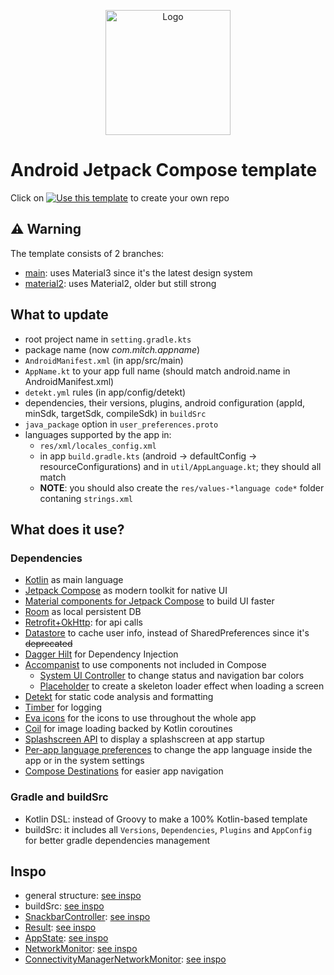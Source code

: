 <p align="center">
  <a href="https://developer.android.com/jetpack/compose">
    <img src="https://tabris.com/wp-content/uploads/2021/06/jetpack-compose-icon_RGB.png" alt="Logo" width="200" height="200">
  </a>
</p>

# Android Jetpack Compose template
Click on [![Use this template](https://img.shields.io/badge/-Use%20this%20template-%23347d39)](https://github.com/seve-andre/compose-template/generate) to create your own repo
## :warning: Warning
The template consists of 2 branches:
- [main](https://github.com/seve-andre/compose-template/tree/main): uses Material3 since it's the latest design system
- [material2](https://github.com/seve-andre/compose-template/tree/material2): uses Material2, older but still strong

## What to update
- root project name in `setting.gradle.kts`
- package name (now *com.mitch.appname*)
- `AndroidManifest.xml` (in app/src/main)
- `AppName.kt` to your app full name (should match android.name in AndroidManifest.xml)
- `detekt.yml` rules (in app/config/detekt)
- dependencies, their versions, plugins, android configuration (appId, minSdk, targetSdk, compileSdk) in `buildSrc`
- `java_package` option in `user_preferences.proto`
- languages supported by the app in:
  - `res/xml/locales_config.xml`
  - in app `build.gradle.kts` (android &#8594; defaultConfig &#8594; resourceConfigurations) and in `util/AppLanguage.kt`; they should all match
  - **NOTE**: you should also create the `res/values-*language code*` folder contaning `strings.xml`

## What does it use?
### Dependencies
- [Kotlin](https://kotlinlang.org/) as main language
- [Jetpack Compose](https://developer.android.com/jetpack/compose) as modern toolkit for native UI
- [Material components for Jetpack Compose](https://developer.android.com/reference/kotlin/androidx/compose/material3/package-summary#top-level-functions) to build UI faster
- [Room](https://developer.android.com/training/data-storage/room) as local persistent DB
- [Retrofit+OkHttp](https://square.github.io/retrofit/): for api calls
- [Datastore](https://developer.android.com/topic/libraries/architecture/datastore?gclid=CjwKCAjwkYGVBhArEiwA4sZLuMMCRUnWZzzy-AwDePYTUTn3gO6-rrT8jGo7D-H2vztegIJ-zEsb8hoCtI8QAvD_BwE&gclsrc=aw.ds) to cache user info, instead of SharedPreferences since it's ~~deprecated~~
- [Dagger Hilt](https://developer.android.com/training/dependency-injection/hilt-android) for Dependency Injection
- [Accompanist](https://google.github.io/accompanist/) to use components not included in Compose
  - [System UI Controller](https://google.github.io/accompanist/systemuicontroller/) to change status and navigation bar colors
  - [Placeholder](https://google.github.io/accompanist/placeholder/) to create a skeleton loader effect when loading a screen
- [Detekt](https://detekt.dev/) for static code analysis and formatting
- [Timber](https://github.com/JakeWharton/timber) for logging
- [Eva icons](https://github.com/DevSrSouza/compose-icons/blob/master/eva-icons/DOCUMENTATION.md) for the icons to use throughout the whole app
- [Coil](https://coil-kt.github.io/coil/compose/) for image loading backed by Kotlin coroutines
- [Splashscreen API](https://developer.android.com/develop/ui/views/launch/splash-screen) to display a splashscreen at app startup
- [Per-app language preferences](https://developer.android.com/guide/topics/resources/app-languages) to change the app language inside the app or in the system settings
- [Compose Destinations](https://composedestinations.rafaelcosta.xyz/) for easier app navigation

### Gradle and buildSrc
- Kotlin DSL: instead of Groovy to make a 100% Kotlin-based template
- buildSrc: it includes all `Versions`, `Dependencies`, `Plugins` and `AppConfig` for better gradle dependencies management

## Inspo
- general structure: [see inspo](https://github.com/PizzaMarinara/yaat)
- buildSrc: [see inspo](https://github.com/PizzaMarinara/yaat)
- [SnackbarController](https://github.com/seve-andre/compose-template/blob/main/app/src/main/kotlin/com/mitch/appname/util/SnackbarController.kt): [see inspo](https://github.com/mitchtabian/MVVMRecipeApp/blob/managing-snackbar-with-scaffold/app/src/main/java/com/codingwithmitch/mvvmrecipeapp/presentation/components/util/SnackbarController.kt)
- [Result](https://github.com/seve-andre/compose-template/blob/main/app/src/main/kotlin/com/mitch/appname/ui/util/Result.kt): [see inspo](https://github.com/android/nowinandroid/blob/607c24e7f7399942e278af663ea4ad350e5bbc3a/core/common/src/main/java/com/google/samples/apps/nowinandroid/core/result/Result.kt)
- [AppState](https://github.com/seve-andre/compose-template/blob/main/app/src/main/kotlin/com/mitch/appname/ui/util/AppState.kt): [see inspo](https://github.com/android/nowinandroid/blob/607c24e7f7399942e278af663ea4ad350e5bbc3a/app/src/main/java/com/google/samples/apps/nowinandroid/ui/NiaAppState.kt)
- [NetworkMonitor](https://github.com/seve-andre/compose-template/blob/main/app/src/main/kotlin/com/mitch/appname/util/network/NetworkMonitor.kt): [see inspo](https://github.com/android/nowinandroid/blob/9371d0d4b80ffea0105a2376d057243eb68af0fa/core/data/src/main/java/com/google/samples/apps/nowinandroid/core/data/util/NetworkMonitor.kt)
- [ConnectivityManagerNetworkMonitor](https://github.com/seve-andre/compose-template/blob/main/app/src/main/kotlin/com/mitch/appname/util/network/ConnectivityManagerNetworkMonitor.kt): [see inspo](https://github.com/android/nowinandroid/blob/11fbf53f12898b6ee7c55dda69716fa3600e7317/core/data/src/main/java/com/google/samples/apps/nowinandroid/core/data/util/ConnectivityManagerNetworkMonitor.kt)
